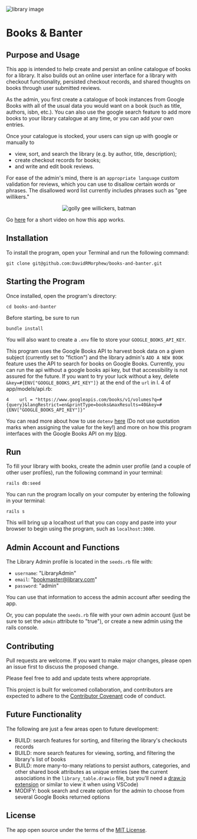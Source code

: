 
![library image](https://i.imgur.com/tisbV2F.jpeg)
# Books & Banter

## Purpose and Usage

This app is intended to help create and persist an online catalogue of books for a library. It also builds out an online user interface for a library with checkout functionality, persisted checkout records, and shared thoughts on books through user submitted reviews.

As the admin, you first create a catalogue of book instances from Google Books with all of the usual data you would want on a book (such as title, authors, isbn, etc.). You can also use the google search feature to add more books to your library catalogue at any time, or you can add your own entries.

Once your catalogue is stocked, your users can sign up with google or manually to
* view, sort, and search the library (e.g. by author, title, description);
* create checkout records for books;
* and write and edit book reviews.

For ease of the admin's mind, there is an `appropriate language` custom validation for reviews, which you can use to disallow certain words or phrases. The disallowed word list currently includes phrases such as "gee willikers."

<p align="center">
  <img src="https://memegenerator.net/img/instances/75311436.jpg" alt="golly gee willickers, batman">
</p>

Go [here]() for a short video on how this app works.

## Installation
To install the program, open your Terminal and run the following command:

```
git clone git@github.com:DavidRMorphew/books-and-banter.git
```

## Starting the Program

Once installed, open the program's directory:
```
cd books-and-banter
```
Before starting, be sure to run 
```
bundle install
```

You will also want to create a `.env` file to store your `GOOGLE_BOOKS_API_KEY`.

This program uses the Google Books API to harvest book data on a given subject (currently set to "fiction") and the library admin's `ADD A NEW BOOK` feature uses the API to search for books on Google Books. Currently, you can run the api without a google books api key, but that accessibility is not assured for the future. If you want to try your luck without a key, delete `&key=#{ENV["GOOGLE_BOOKS_API_KEY"]}` at the end of the `url` in l. 4 of app/models/api.rb:
```
4    url = "https://www.googleapis.com/books/v1/volumes?q=#{query}&langRestrict=en&printType=books&maxResults=40&key=#{ENV["GOOGLE_BOOKS_API_KEY"]}"
```

You can read more about how to use `dotenv` [here](https://github.com/bkeepers/dotenv) (Do not use quotation marks when assigning the value for the key!) and more on how this program interfaces with the Google Books API on my [blog](https://davidrmorphew.medium.com/google-books-api-search-filters-in-rails-how-i-learned-to-love-regex-and-send-4795c93f02ac).

## Run

To fill your library with books, create the admin user profile (and a couple of other user profiles), run the following command in your terminal:

```
rails db:seed
```

You can run the program locally on your computer by entering the following in your terminal:

```
rails s
```

This will bring up a localhost url that you can copy and paste into your browser to begin using the program, such as `localhost:3000`.

## Admin Account and Functions

The Library Admin profile is located in the `seeds.rb` file with: 
* `username`: "LibraryAdmin" 
* `email`: "bookmaster@library.com" 
* `password`: "admin"

You can use that information to access the admin account after seeding the app. 

Or, you can populate the `seeds.rb` file with your own admin account (just be sure to set the `admin` attribute to "true"), or create a new admin using the rails console.

## Contributing

Pull requests are welcome. If you want to make major changes, please open an issue first to discuss the proposed change.

Please feel free to add and update tests where appropriate.

This project is built for welcomed collaboration, and contributors are expected to adhere to the [Contributor Covenant](https://www.contributor-covenant.org/) code of conduct.

## Future Functionality

The following are just a few areas open to future development:
- BUILD: search features for sorting, and filtering the library's checkouts records
- BUILD: more search features for viewing, sorting, and filtering the library's list of books
- BUILD: more many-to-many relations to persist authors, categories, and other shared book attributes as unique entries (see the current associations in the  `library_table.drawio` file, but you'll need a [draw.io extension](https://marketplace.visualstudio.com/items?itemName=hediet.vscode-drawio) or similar to view it when using VSCode)
- MODIFY: book search and create option for the admin to choose from several Google Books returned options



## License
The app open source under the terms of the [MIT License](https://github.com/DavidRMorphew/books-and-banter/blob/main/LICENSE.txt).